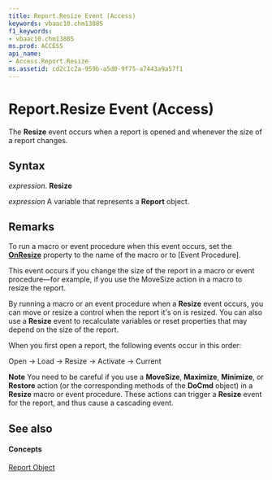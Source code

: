 ```yaml
---
title: Report.Resize Event (Access)
keywords: vbaac10.chm13885
f1_keywords:
- vbaac10.chm13885
ms.prod: ACCESS
api_name:
- Access.Report.Resize
ms.assetid: cd2c1c2a-959b-a5d0-9f75-a7443a9a57f1
---
```



# Report.Resize Event (Access)

The  **Resize** event occurs when a report is opened and whenever the size of a report changes.


## Syntax

 _expression_. **Resize**

 _expression_ A variable that represents a **Report** object.


## Remarks

To run a macro or event procedure when this event occurs, set the  **[OnResize](form-onresize-property-access.md)** property to the name of the macro or to [Event Procedure].

This event occurs if you change the size of the report in a macro or event procedure—for example, if you use the MoveSize action in a macro to resize the report.

By running a macro or an event procedure when a  **Resize** event occurs, you can move or resize a control when the report it's on is resized. You can also use a **Resize** event to recalculate variables or reset properties that may depend on the size of the report.

When you first open a report, the following events occur in this order:

Open → Load → Resize → Activate → Current


 **Note**  You need to be careful if you use a  **MoveSize**, **Maximize**, **Minimize**, or **Restore** action (or the corresponding methods of the **DoCmd** object) in a **Resize** macro or event procedure. These actions can trigger a **Resize** event for the report, and thus cause a cascading event.


## See also


#### Concepts


[Report Object](report-object-access.md)

